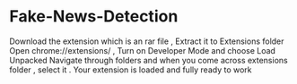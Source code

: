 # Fake-News-Detection
Download the extension which is an rar file ,  Extract it to Extensions folder
Open chrome://extensions/ , Turn on  Developer Mode and choose Load Unpacked
Navigate through folders and when you come across extensions folder , select it . 
Your extension is loaded and fully ready to work

